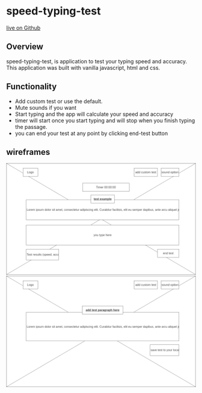 # speed-typing-test
[live on Github](https://ryangonzalezusa.github.io/speed-typing-test/)

## Overview
speed-typing-test, is application to test your typing speed and accuracy. This application was built with vanilla javascript, html and css.

## Functionality
- Add custom test or use the default.
- Mute sounds if you want
- Start typing and the app will calculate your speed and accuracy
- timer will start once you start typing and will stop when you finish typing the passage.
- you can end your test at any point by clicking end-test button

## wireframes
![Home page](https://github.com/RyanGonzalezUSA/speed-typing-test/blob/master/docs/wireframe/1-Homepage.png)
![add test page](https://github.com/RyanGonzalezUSA/speed-typing-test/blob/master/docs/wireframe/2-add-test.png)